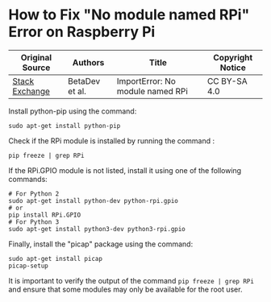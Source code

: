 # How to Fix "No module named RPi" Error on Raspberry Pi

| Original Source                                                                                         | Authors        | Title                            | Copyright Notice |
| ------------------------------------------------------------------------------------------------------- | -------------- | -------------------------------- | ---------------- |
| [Stack Exchange](https://raspberrypi.stackexchange.com/questions/60774/importerror-no-module-named-rpi) | BetaDev et al. | ImportError: No module named RPi | CC BY-SA 4.0     |


Install python-pip using the command:
```shell
sudo apt-get install python-pip
```
Check if the RPi module is installed by running the command :
```shell
pip freeze | grep RPi
```
If the RPi.GPIO module is not listed, install it using one of the following commands:
```shell
# For Python 2
sudo apt-get install python-dev python-rpi.gpio
# or
pip install RPi.GPIO
# For Python 3
sudo apt-get install python3-dev python3-rpi.gpio
```
Finally, install the "picap" package using the command:
```shell
sudo apt-get install picap
picap-setup
```
It is important to verify the output of the command `pip freeze | grep RPi` and ensure that some modules may only be available for the root user. 